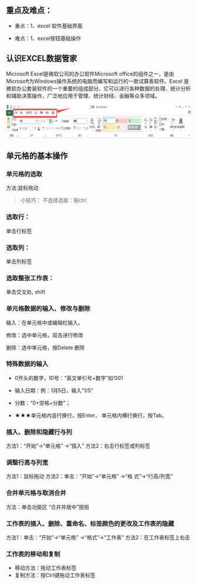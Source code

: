 ## 重点及难点：

- 重点：1、excel 软件基础界面

- 难点：1、excel按钮基础操作

## 认识EXCEL数据管家

Microsoft Excel是微软公司的办公软件Microsoft office的组件之一，是由Microsoft为Windows操作系统的电脑而编写和运行的一款试算表软件。Excel 是微软办公套装软件的一个重要的组成部分，它可以进行各种数据的处理、统计分析和辅助决策操作，广泛地应用于管理、统计财经、金融等众多领域。

![alt text](image.png)

## 单元格的基本操作

### 单元格的选取
  方法:鼠标拖动

> 小技巧： 不连续选取：按ctrl

### 选取行：

  单击行标签   

### 选取列：

  单击列标签

### 选取整张工作表：

  单击交叉处, shift

### 单元格数据的输入、修改与删除

  输入：在单元格中或编辑栏输入。

  修改：选中单元格，双击进行修改

  删除：选中单元格，按Delete 删除

### 特殊数据的输入

- 0开头的数字，ID号：“英文单引号+数字”如’001

- 输入日期：例：1月5日，输入“1/5”

- 分数：“0+空格+分数”；

- ★★★单元格内竖行换行，按Enter， 单元格内横行换行，按Tab。

### 插入、删除和隐藏行与列
  方法1：“开始”→“单元格” →“插入”
  方法2：右击行标签或列标签

### 调整行高与列宽
  方法1：鼠标拖动
  方法2：单击：“开始”→“单元格” →“格 式”→“行高/列宽”

### 合并单元格与取消合并  
  方法：单击功能区     “合并并居中”按扭


### 工作表的插入、删除、重命名、标签颜色的更改及工作表的隐藏
  方法1：单击：“开始”→“单元格” →“格式”→“工作表” 
  方法2：在工作表标签上右击

### 工作表的移动和复制

- 移动方法：拖动工作表标签
- 复制方法：按Ctrl键拖动工作表标签
